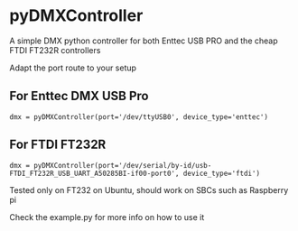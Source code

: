 # pyDMXController
A simple DMX python controller for both Enttec USB PRO and the cheap FTDI FT232R controllers

Adapt the port route to your setup

## For Enttec DMX USB Pro
```
dmx = pyDMXController(port='/dev/ttyUSB0', device_type='enttec')
```

## For FTDI FT232R
```
dmx = pyDMXController(port='/dev/serial/by-id/usb-FTDI_FT232R_USB_UART_A50285BI-if00-port0', device_type='ftdi')
```

Tested only on FT232 on Ubuntu, should work on SBCs such as Raspberry pi

Check the example.py for more info on how to use it
